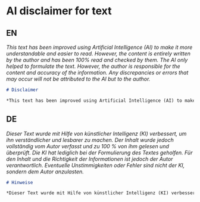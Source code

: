 # AI disclaimer for text

## EN

*This text has been improved using Artificial Intelligence (AI) to make it more understandable and easier to read. However, the content is entirely written by the author and has been 100% read and checked by them. The AI only helped to formulate the text. However, the author is responsible for the content and accuracy of the information. Any discrepancies or errors that may occur will not be attributed to the AI but to the author.*

```markdown
# Disclaimer

*This text has been improved using Artificial Intelligence (AI) to make it more understandable and easier to read. However, the content is entirely written by the author and has been 100% read and checked by them. The AI only helped to formulate the text. However, the author is responsible for the content and accuracy of the information. Any discrepancies or errors that may occur will not be attributed to the AI but to the author.*
```

## DE

*Dieser Text wurde mit Hilfe von künstlicher Intelligenz (KI) verbessert, um ihn verständlicher und lesbarer zu machen. Der Inhalt wurde jedoch vollständig vom Autor verfasst und zu 100 % von ihm gelesen und überprüft. Die KI hat lediglich bei der Formulierung des Textes geholfen. Für den Inhalt und die Richtigkeit der Informationen ist jedoch der Autor verantwortlich. Eventuelle Unstimmigkeiten oder Fehler sind nicht der KI, sondern dem Autor anzulasten.*

```markdown
# Hinweise

*Dieser Text wurde mit Hilfe von künstlicher Intelligenz (KI) verbessert, um ihn verständlicher und lesbarer zu machen. Der Inhalt wurde jedoch vollständig vom Autor verfasst und zu 100 % von ihm gelesen und überprüft. Die KI hat lediglich bei der Formulierung des Textes geholfen. Für den Inhalt und die Richtigkeit der Informationen ist jedoch der Autor verantwortlich. Eventuelle Unstimmigkeiten oder Fehler sind nicht der KI, sondern dem Autor anzulasten.*
```